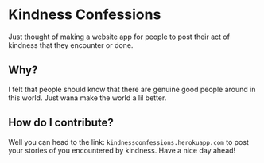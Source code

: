 # Kindness Confessions

Just thought of making a website app for people to post their act of kindness that they encounter or done.

## Why?

I felt that people should know that there are genuine good people around in this world. Just wana make the world a lil better.

## How do I contribute?

Well you can head to the link: `kindnessconfessions.herokuapp.com` to post your stories of you encountered by kindness. Have a nice day ahead!
